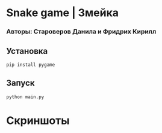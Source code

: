 # Snake game | Змейка
### Авторы: Староверов Данила и Фридрих Кирилл
## Установка
```
pip install pygame
```
## Запуск
```
python main.py
```

# Скриншоты


